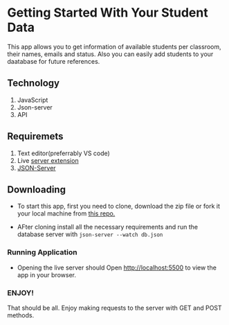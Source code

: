 # Getting Started With Your Student Data

This app allows you to get information of available students per classroom, their names, emails and status. Also you can easily add students to your daatabase for future references.

## Technology

1. JavaScript
2. Json-server
3. API

## Requiremets

1. Text editor(preferrably VS code)
2. Live [server extension](https://www.google.com/url?sa=t&rct=j&q=&esrc=s&source=web&cd=&ved=2ahUKEwjUjsKDqev5AhWahM4BHd5SBJoQFnoECAUQAQ&url=https%3A%2F%2Fmarketplace.visualstudio.com%2Fitems%3FitemName%3Dritwickdey.LiveServer&usg=AOvVaw3kYWeDmI3de_HNoQCeEpFe)
3. [JSON-Server](https://www.npmjs.com/package/json-server)


## Downloading

* To start this app, first you need to clone, download the zip file or fork it your local machine from [this repo.](https://github.com/monginadiana/StudentDataApp)



* AFter cloning install all the necessary requirements and run the database server with `json-server --watch db.json`

### Running Application

* Opening the live server should Open [http://localhost:5500](http://localhost:5500) to view the app in your browser.


### ENJOY!

That should be all. Enjoy making requests to the server with GET and POST methods.
